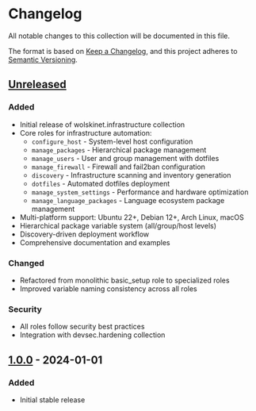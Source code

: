 # Changelog

All notable changes to this collection will be documented in this file.

The format is based on [Keep a Changelog](https://keepachangelog.com/en/1.0.0/),
and this project adheres to [Semantic Versioning](https://semver.org/spec/v2.0.0.html).

## [Unreleased]

### Added
- Initial release of wolskinet.infrastructure collection
- Core roles for infrastructure automation:
  - `configure_host` - System-level host configuration
  - `manage_packages` - Hierarchical package management
  - `manage_users` - User and group management with dotfiles
  - `manage_firewall` - Firewall and fail2ban configuration
  - `discovery` - Infrastructure scanning and inventory generation
  - `dotfiles` - Automated dotfiles deployment
  - `manage_system_settings` - Performance and hardware optimization
  - `manage_language_packages` - Language ecosystem package management
- Multi-platform support: Ubuntu 22+, Debian 12+, Arch Linux, macOS
- Hierarchical package variable system (all/group/host levels)
- Discovery-driven deployment workflow
- Comprehensive documentation and examples

### Changed
- Refactored from monolithic basic_setup role to specialized roles
- Improved variable naming consistency across all roles

### Security
- All roles follow security best practices
- Integration with devsec.hardening collection

## [1.0.0] - 2024-01-01

### Added
- Initial stable release

[Unreleased]: https://github.com/wolskinet/ansible-infrastructure/compare/v1.0.0...HEAD
[1.0.0]: https://github.com/wolskinet/ansible-infrastructure/releases/tag/v1.0.0